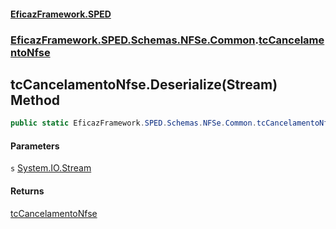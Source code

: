 #### [EficazFramework.SPED](EficazFrameworkSPED.md 'EficazFramework SPED')
### [EficazFramework.SPED.Schemas.NFSe.Common](EficazFramework.SPED.Schemas.NFSe.Common.md 'EficazFramework.SPED.Schemas.NFSe.Common').[tcCancelamentoNfse](EficazFramework.SPED.Schemas.NFSe.Common/tcCancelamentoNfse.md 'EficazFramework.SPED.Schemas.NFSe.Common.tcCancelamentoNfse')

## tcCancelamentoNfse.Deserialize(Stream) Method

```csharp
public static EficazFramework.SPED.Schemas.NFSe.Common.tcCancelamentoNfse Deserialize(System.IO.Stream s);
```
#### Parameters

<a name='EficazFramework.SPED.Schemas.NFSe.Common.tcCancelamentoNfse.Deserialize(System.IO.Stream).s'></a>

`s` [System.IO.Stream](https://docs.microsoft.com/en-us/dotnet/api/System.IO.Stream 'System.IO.Stream')

#### Returns
[tcCancelamentoNfse](EficazFramework.SPED.Schemas.NFSe.Common/tcCancelamentoNfse.md 'EficazFramework.SPED.Schemas.NFSe.Common.tcCancelamentoNfse')